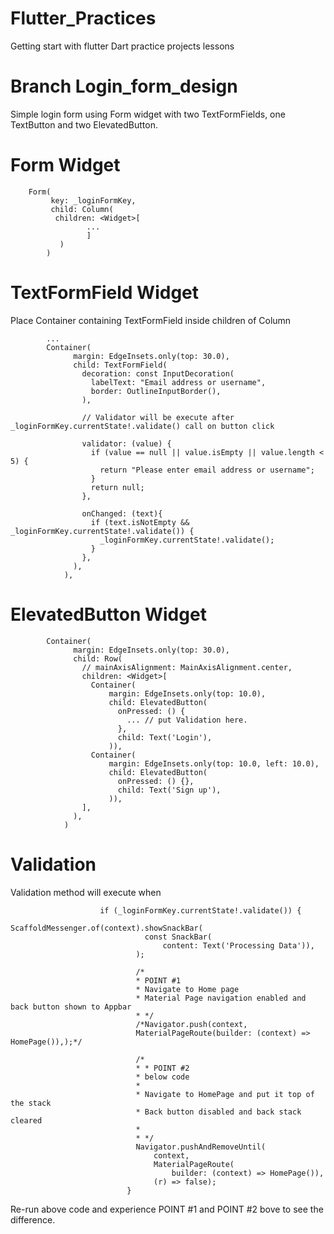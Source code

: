 # Flutter_Practices
Getting start with flutter Dart practice projects lessons


# Branch Login_form_design

Simple login form using Form widget with two TextFormFields, one TextButton and two ElevatedButton.

# Form Widget
        Form(
             key: _loginFormKey,
             child: Column(
              children: <Widget>[
                     ...
                     ]
               )
            )


# TextFormField Widget
Place Container containing TextFormField inside children of Column
            
            ...
            Container(
                  margin: EdgeInsets.only(top: 30.0),
                  child: TextFormField(
                    decoration: const InputDecoration(
                      labelText: "Email address or username",
                      border: OutlineInputBorder(),
                    ),
                    
                    // Validator will be execute after _loginFormKey.currentState!.validate() call on button click
                    
                    validator: (value) {
                      if (value == null || value.isEmpty || value.length < 5) {
                        return "Please enter email address or username";
                      }
                      return null;
                    },

                    onChanged: (text){
                      if (text.isNotEmpty && _loginFormKey.currentState!.validate()) {
                        _loginFormKey.currentState!.validate();
                      }
                    },
                  ),
                ),
                
# ElevatedButton Widget
            Container(
                  margin: EdgeInsets.only(top: 30.0),
                  child: Row(
                    // mainAxisAlignment: MainAxisAlignment.center,
                    children: <Widget>[
                      Container(
                          margin: EdgeInsets.only(top: 10.0),
                          child: ElevatedButton(
                            onPressed: () {
                              ... // put Validation here. 
                            },
                            child: Text('Login'),
                          )),
                      Container(
                          margin: EdgeInsets.only(top: 10.0, left: 10.0),
                          child: ElevatedButton(
                            onPressed: () {},
                            child: Text('Sign up'),
                          )),
                    ],
                  ),
                )

# Validation
Validation method will execute when 

                        if (_loginFormKey.currentState!.validate()) {
                                ScaffoldMessenger.of(context).showSnackBar(
                                  const SnackBar(
                                      content: Text('Processing Data')),
                                );

                                /*
                                * POINT #1
                                * Navigate to Home page
                                * Material Page navigation enabled and back button shown to Appbar
                                * */
                                /*Navigator.push(context,
                                MaterialPageRoute(builder: (context) => HomePage()),);*/

                                /*
                                * * POINT #2
                                * below code
                                *
                                * Navigate to HomePage and put it top of the stack
                                * Back button disabled and back stack cleared
                                *
                                * */
                                Navigator.pushAndRemoveUntil(
                                    context,
                                    MaterialPageRoute(
                                        builder: (context) => HomePage()),
                                    (r) => false);
                              }
                              
Re-run above code and experience POINT #1 and POINT #2 bove to see the difference. 
